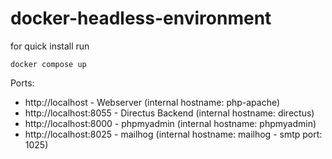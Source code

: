 # docker-headless-environment

for quick install run

```
docker compose up
```

Ports:
* http://localhost - Webserver (internal hostname: php-apache)
* http://localhost:8055 - Directus Backend (internal hostname: directus)
* http://localhost:8000 - phpmyadmin (internal hostname: phpmyadmin)
* http://localhost:8025 - mailhog (internal hostname: mailhog - smtp port: 1025)